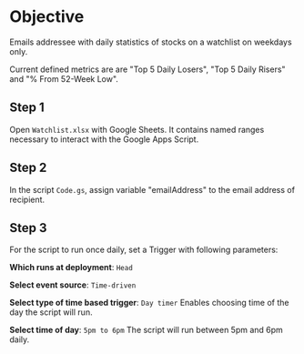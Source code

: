 # Objective
Emails addressee with daily statistics of stocks on a watchlist on weekdays only.

Current defined metrics are are "Top 5 Daily Losers", "Top 5 Daily Risers" and "% From 52-Week Low".

## Step 1

Open `Watchlist.xlsx` with Google Sheets. It contains named ranges necessary to interact with the Google Apps Script.

## Step 2

In the script `Code.gs`, assign variable "emailAddress" to the email address of recipient.

## Step 3

For the script to run once daily, set a Trigger with following parameters:

**Which runs at deployment**: `Head`

**Select event source**: `Time-driven`

**Select type of time based trigger**: `Day timer` Enables choosing time of the day the script will run.

**Select time of day**: `5pm to 6pm` The script will run between 5pm and 6pm daily.
